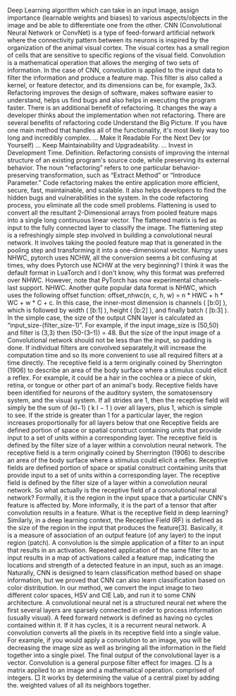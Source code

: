 Deep Learning algorithm which can take in an input image, assign importance (learnable weights and biases) to various aspects/objects in the image and be able to differentiate one from the other.
CNN (Convolutional Neural Network or ConvNet) is a type of feed-forward artificial network where the connectivity pattern between its neurons is inspired by the organization of the animal visual cortex. The visual cortex has a small region of cells that are sensitive to specific regions of the visual field.
Convolution is a mathematical operation that allows the merging of two sets of information. In the case of CNN, convolution is applied to the input data to filter the information and produce a feature map. This filter is also called a kernel, or feature detector, and its dimensions can be, for example, 3x3.
Refactoring improves the design of software, makes software easier to understand, helps us find bugs and also helps in executing the program faster. There is an additional benefit of refactoring. It changes the way a developer thinks about the implementation when not refactoring.
There are several benefits of refactoring code
Understand the Big Picture. If you have one main method that handles all of the functionality, it's most likely way too long and incredibly complex. ...
Make It Readable For the Next Dev (or Yourself) ...
Keep Maintainability and Upgradeability. ...
Invest in Development Time.
Definition. Refactoring consists of improving the internal structure of an existing program's source code, while preserving its external behavior. The noun “refactoring” refers to one particular behavior-preserving transformation, such as “Extract Method” or “Introduce Parameter.”
Code refactoring makes the entire application more efficient, secure, fast, maintainable, and scalable. It also helps developers to find the hidden bugs and vulnerabilities in the system. In the code refactoring process, you eliminate all the code smell problems.
Flattening is used to convert all the resultant 2-Dimensional arrays from pooled feature maps into a single long continuous linear vector. The flattened matrix is fed as input to the fully connected layer to classify the image.
The flattening step is a refreshingly simple step involved in building a convolutional neural network. It involves taking the pooled feature map that is generated in the pooling step and transforming it into a one-dimensional vector.
Numpy uses NHWC, pytorch uses NCHW, all the conversion seems a bit confusing at times, why does Pytorch use NCHW at the very beginning? I think it was the default format in LuaTorch and I don't know, why this format was preferred over NHWC. However, note that PyTorch has now experimental channels-last support.
NHWC. Another quite popular data format is NHWC, which uses the following offset function: offset_nhwc(n, c, h, w) = n * HWC + h * WC + w * C + c. In this case, the inner-most dimension is channels ( [b:0] ), which is followed by width ( [b:1] ), height ( [b:2] ), and finally batch ( [b:3] ).
In the simple case, the size of the output CNN layer is calculated as “input_size-(filter_size-1)”. For example, if the input image_size is (50,50) and filter is (3,3) then (50-(3–1)) = 48. But the size of the input image of a Convolutional network should not be less than the input, so padding is done.
If individual filters are convolved separately,it will increase the computation time and so its more convenient to use all required filters at a time directly.
The receptive field is a term originally coined by Sherrington (1906) to describe an area of the body surface where a stimulus could elicit a reflex.
For example, it could be a hair in the cochlea or a piece of skin, retina, or tongue or other part of an animal's body. Receptive fields have been identified for neurons of the auditory system, the somatosensory system, and the visual system.
If all strides are 1, then the receptive field will simply be the sum of (kl−1) ( k l − 1 ) over all layers, plus 1, which is simple to see. If the stride is greater than 1 for a particular layer, the region increases proportionally for all layers below that one
Receptive fields are defined portion of space or spatial construct containing units that provide input to a set of units within a corresponding layer. The receptive field is defined by the filter size of a layer within a convolution neural network.
The receptive field is a term originally coined by Sherrington (1906) to describe an area of the body surface where a stimulus could elicit a reflex.
Receptive fields are defined portion of space or spatial construct containing units that provide input to a set of units within a corresponding layer. The receptive field is defined by the filter size of a layer within a convolution neural network.
So what actually is the receptive field of a convolutional neural network? Formally, it is the region in the input space that a particular CNN's feature is affected by. More informally, it is the part of a tensor that after convolution results in a feature.
What is the receptive field in deep learning? Similarly, in a deep learning context, the Receptive Field (RF) is defined as the size of the region in the input that produces the feature[3]. Basically, it is a measure of association of an output feature (of any layer) to the input region (patch).
A convolution is the simple application of a filter to an input that results in an activation. Repeated application of the same filter to an input results in a map of activations called a feature map, indicating the locations and strength of a detected feature in an input, such as an image.
Naturally, CNN is designed to learn classification method based on shape information, but we proved that CNN can also learn classification based on color distribution. In our method, we convert the input image to two different color spaces, HSV and CIE Lab, and run it to some CNN architecture.
A convolutional neural net is a structured neural net where the first several layers are sparsely connected in order to process information (usually visual). A feed forward network is defined as having no cycles contained within it. If it has cycles, it is a recurrent neural network.
A convolution converts all the pixels in its receptive field into a single value. For example, if you would apply a convolution to an image, you will be decreasing the image size as well as bringing all the information in the field together into a single pixel. The final output of the convolutional layer is a vector.
Convolution is a general purpose filter effect for images. □ Is a matrix applied to an image and a mathematical operation. comprised of integers. □ It works by determining the value of a central pixel by adding the. weighted values of all its neighbors together.
